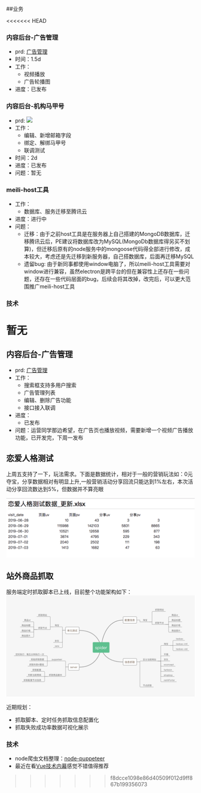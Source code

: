 ##业务

<<<<<<< HEAD
### 内容后台-广告管理

* prd: [广告管理](http://pmo.meili-inc.com/PMO/DM#pmoDetail?issueKey=REQUIRE-25445)
* 时间：1.5d
* 工作：
    * 视频播放
    * 广告轮播图
* 进度：已发布


### 内容后台-机构马甲号

* prd: ![](https://s10.mogucdn.com/mlcdn/c45406/190711_71j61ia9ja3194fdf727g061jici4_3531x1708.png)
* 工作：
    * 编辑、新增邮箱字段
    * 绑定、解绑马甲号
    * 联调测试
* 时间：2d
* 进度：已发布
* 问题：暂无

### meili-host工具

* 工作：
    * 数据库、服务迁移至腾讯云
* 进度：进行中
* 问题：
    * 迁移：由于之前host工具是在服务器上自己搭建的MongoDB数据库，迁移腾讯云后，PE建议将数据库改为MySQL(MongoDb数据库得另买不划算)，但迁移后原有的node服务中的mongoose代码得全部进行修改，成本较大，考虑还是先迁移到新服务器，自己搭数据库，后面再迁移MySQL
   * 遗留bug: 由于新同事都使用window电脑了，所以meili-host工具需要对window进行兼容，虽然electron是跨平台的但在兼容性上还存在一些问题，还存在一些代码层面的bug，后续会将其改掉，改完后，可以更大范围推广meili-host工具

### 技术

暂无
=======
## 内容后台-广告管理

* prd: [广告管理](http://pmo.meili-inc.com/PMO/DM#pmoDetail?issueKey=REQUIRE-25445)
* 工作：
    * 搜索框支持多用户搜索
    * 广告管理列表
    * 编辑、删除广告功能
    * 接口接入联调
* 进度：
    * 已发布
* 问题：运营同学那边希望，在广告页也播放视频，需要新增一个视频广告播放功能，已开发完，下周一发布

## 恋爱人格测试

上周五支持了一下，玩法需求。下面是数据统计，相对于一般的营销玩法如：0元夺宝，分享数据相对有明显上升,一般营销活动分享回流只能达到1%左右，本次活动分享回流数达到5%，但数据并不算亮眼

![10FDF62A-15AC-4372-BAA6-DACEC167B82A-1-](media/10FDF62A-15AC-4372-BAA6-DACEC167B82A-1-.png)



## 站外商品抓取

服务端定时抓取脚本已上线，目前整个功能架构如下：
![](media/15622463458219.jpg)

近期规划：

* 抓取脚本、定时任务抓取信息配置化
* 抓取失败成功率数据可视化展示

### 技术

* node爬虫文档整理：[node-puppeteer](http://galaxy.mogujie.org/a/daogou-f2e/tech-docs/technology/spiders.html)
* 最近在看[Vue技术内幕](http://hcysun.me/vue-design/art/)感觉不错值得推荐

>>>>>>> f8dcce1098e86d40509f012d9ff867b199356073

